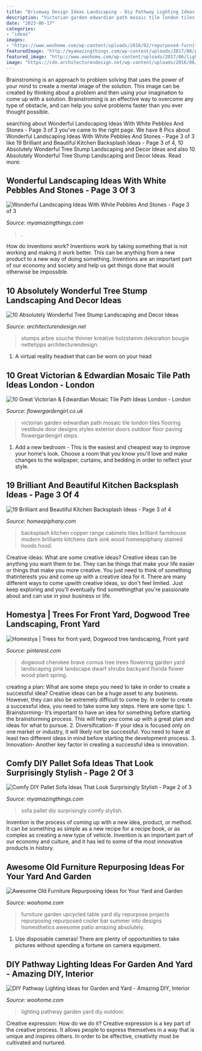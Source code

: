 ```yaml
---
title: "Driveway Design Ideas Landscaping - Diy Pathway Lighting Ideas For Garden And Yard"
description: "Victorian garden edwardian path mosaic tile london tiles flooring vestibule door designs styles exterior doors outdoor floor paving flowergardengirl steps"
date: "2023-06-17"
categories:
- "ideas"
images:
- "https://www.woohome.com/wp-content/uploads/2016/02/repurposed-furniture-garden-yard-8.jpg"
featuredImage: "http://myamazingthings.com/wp-content/uploads/2017/08/pallet-sofa-10.jpg"
featured_image: "http://www.woohome.com/wp-content/uploads/2017/06/lighting-ideas-for-pathway-14.jpg"
image: "https://cdn.architecturendesign.net/wp-content/uploads/2016/06/10.jpg"
---
```



Brainstroming is an approach to problem solving that uses the power of your mind to create a mental image of the solution. This image can be created by thinking about a problem and then using your imagination to come up with a solution. Brainstroming is an effective way to overcome any type of obstacle, and can help you solve problems faster than you ever thought possible.

	

		
searching about Wonderful Landscaping Ideas With White Pebbles And Stones - Page 3 of 3 you've came to the right page. We have 8 Pics about Wonderful Landscaping Ideas With White Pebbles And Stones - Page 3 of 3 like 19 Brilliant and Beautiful Kitchen Backsplash Ideas - Page 3 of 4, 10 Absolutely Wonderful Tree Stump Landscaping and Decor Ideas and also 10 Absolutely Wonderful Tree Stump Landscaping and Decor Ideas. Read more:
		
    
## Wonderful Landscaping Ideas With White Pebbles And Stones - Page 3 Of 3

<img loading=lazy src="https://myamazingthings.com/wp-content/uploads/2017/03/white-and-green-683x1024.jpg" onerror="this.onerror=null;this.src='https://tse2.mm.bing.net/th?id=OIP.C_v8fuHvfLm0B6OMGdkq0QHaLG&amp;pid=15.1';" alt="Wonderful Landscaping Ideas With White Pebbles And Stones - Page 3 of 3">

_Source: myamazingthings.com_

>. 

	

How do inventions work?
Inventions work by taking something that is not working and making it work better. This can be anything from a new product to a new way of doing something. Inventions are an important part of our economy and society and help us get things done that would otherwise be impossible.

    
## 10 Absolutely Wonderful Tree Stump Landscaping And Decor Ideas

<img loading=lazy src="https://cdn.architecturendesign.net/wp-content/uploads/2016/06/10.jpg" onerror="this.onerror=null;this.src='https://tse3.mm.bing.net/th?id=OIP.A2Izlz1PiovY7_JREfgH8gHaGu&amp;pid=15.1';" alt="10 Absolutely Wonderful Tree Stump Landscaping and Decor Ideas">

_Source: architecturendesign.net_

>stumps arbre souche thinner kreative holzstamm dekoration bougie nettetipps architecturendesign. 

	

1. A virtual reality headset that can be worn on your head

    
## 10 Great Victorian &amp; Edwardian Mosaic Tile Path Ideas London - London

<img loading=lazy src="http://flowergardengirl.co.uk/wp-content/uploads/2014/02/victorian-and-edwardian-mosaic-garden-path-designs-and-styles-london-7.jpg" onerror="this.onerror=null;this.src='https://tse1.mm.bing.net/th?id=OIP.rRNc-fJYzVLN92hk9rRfCgHaJ4&amp;pid=15.1';" alt="10 Great Victorian &amp; Edwardian Mosaic Tile Path Ideas London - London">

_Source: flowergardengirl.co.uk_

>victorian garden edwardian path mosaic tile london tiles flooring vestibule door designs styles exterior doors outdoor floor paving flowergardengirl steps. 

	

1. Add a new bedroom - This is the easiest and cheapest way to improve your home's look. Choose a room that you know you'll love and make changes to the wallpaper, curtains, and bedding in order to reflect your style.

    
## 19 Brilliant And Beautiful Kitchen Backsplash Ideas - Page 3 Of 4

<img loading=lazy src="https://homeepiphany.com/wp-content/uploads/2016/08/19-Brilliants-and-Beautiful-Kitchen-Backsplash-Ideas-11-e1595938408151.jpg" onerror="this.onerror=null;this.src='https://tse1.mm.bing.net/th?id=OIP.bJqloJClvulGsx4HBio11wHaKo&amp;pid=15.1';" alt="19 Brilliant and Beautiful Kitchen Backsplash Ideas - Page 3 of 4">

_Source: homeepiphany.com_

>backsplash kitchen copper range cabinets tiles brilliant farmhouse modern brilliants kitchens dark sink wood homeepiphany stained hoods hood. 

	

Creative ideas: What are some creative ideas?
Creative ideas can be anything you want them to be. They can be things that make your life easier or things that make you more creative. You just need to think of something thatinterests you and come up with a creative idea for it. There are many different ways to come upwith creative ideas, so don't feel limited. Just keep exploring and you'll eventually find somethingthat you're passionate about and can use in your business or life.

    
## Homestya | Trees For Front Yard, Dogwood Tree Landscaping, Front Yard

<img loading=lazy src="https://i.pinimg.com/736x/fd/72/87/fd72870ff3159e94f7a1f0f3c6b6f224.jpg" onerror="this.onerror=null;this.src='https://tse1.mm.bing.net/th?id=OIP.wtyXldGNKY4UhxDpbEwa9wHaJ3&amp;pid=15.1';" alt="Homestya | Trees for front yard, Dogwood tree landscaping, Front yard">

_Source: pinterest.com_

>dogwood cherokee brave cornus tree trees flowering garden yard landscaping pink landscape dwarf shrubs backyard florida flower wood plant spring. 

	

creating a plan: What are some steps you need to take in order to create a successful idea?
Creative ideas can be a huge asset to any business. However, they can also be extremely difficult to come by. In order to create a successful idea, you need to take some key steps. Here are some tips: 1. Brainstorming- It’s important to have an idea for something before starting the brainstorming process. This will help you come up with a great plan and ideas for what to pursue. 2. Diversification- If your idea is focused only on one market or industry, it will likely not be successful. You need to have at least two different ideas in mind before starting the development process. 3. Innovation- Another key factor in creating a successful idea is innovation.

    
## Comfy DIY Pallet Sofa Ideas That Look Surprisingly Stylish - Page 2 Of 3

<img loading=lazy src="http://myamazingthings.com/wp-content/uploads/2017/08/pallet-sofa-10.jpg" onerror="this.onerror=null;this.src='https://tse2.mm.bing.net/th?id=OIP.CA1He0dzFdKVzdDXpJ8LfgHaLI&amp;pid=15.1';" alt="Comfy DIY Pallet Sofa Ideas That Look Surprisingly Stylish - Page 2 of 3">

_Source: myamazingthings.com_

>sofa pallet diy surprisingly comfy stylish. 

	

Invention is the process of coming up with a new idea, product, or method. It can be something as simple as a new recipe for a recipe book, or as complex as creating a new type of vehicle. Invention is an important part of our economy and culture, and it has led to some of the most innovative products in history.

    
## Awesome Old Furniture Repurposing Ideas For Your Yard And Garden

<img loading=lazy src="https://www.woohome.com/wp-content/uploads/2016/02/repurposed-furniture-garden-yard-8.jpg" onerror="this.onerror=null;this.src='https://tse1.mm.bing.net/th?id=OIP.Cy2V6QGwHsAO0A-CrjN-jQHaKO&amp;pid=15.1';" alt="Awesome Old Furniture Repurposing Ideas for Your Yard and Garden">

_Source: woohome.com_

>furniture garden upcycled table yard diy repurpose projects repurposing repurposed cooler bar summer into designs homesthetics awesome patio amazing absolutely. 

	

1. Use disposable cameras! There are plenty of opportunities to take pictures without spending a fortune on camera equipment.

    
## DIY Pathway Lighting Ideas For Garden And Yard - Amazing DIY, Interior

<img loading=lazy src="http://www.woohome.com/wp-content/uploads/2017/06/lighting-ideas-for-pathway-14.jpg" onerror="this.onerror=null;this.src='https://tse2.mm.bing.net/th?id=OIP.r7a3ifWfcvWCXl_lqE-VMwHaL1&amp;pid=15.1';" alt="DIY Pathway Lighting Ideas for Garden and Yard - Amazing DIY, Interior">

_Source: woohome.com_

>lighting pathway garden yard diy outdoor. 

	

Creative expression: How do we do it?
Creative expression is a key part of the creative process. It allows people to express themselves in a way that is unique and inspires others. In order to be effective, creativity must be cultivated and nurtured.

